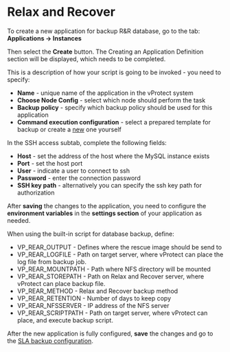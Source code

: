 # Relax and Recover

To create a new application for backup R&R database, go to the tab: **Applications -&gt; Instances**

Then select the **Create** button. The Creating an Application Definition section will be displayed, which needs to be completed.

This is a description of how your script is going to be invoked - you need to specify:

* **Name**  - unique name of the application in the vProtect system
* **Choose Node Config** - select which node should perform the task
* **Backup policy** - specify which backup policy should be used for this application
* **Command execution configuration** - select a prepared template for backup or create a [new](../../../administration/applications/execution-configurations.md) one yourself

In the SSH access subtab, complete the following fields:

* **Host** - set the address of the host where the MySQL instance exists
* **Port** - set the host port
* **User** - indicate a user to connect to ssh
* **Password** - enter the connection password
* **SSH key path** - alternatively you can specify the ssh key path for authorization

After **saving** the changes to the application, you need to configure the **environment variables** in the **settings section** of your application as needed.

When using the built-in script for database backup, define:

* VP\_REAR\_OUTPUT - Defines where the rescue image should be send to
* VP\_REAR\_LOGFILE - Path on target server, where vProtect can place the log file from backup job.
* VP\_REAR\_MOUNTPATH - Path where NFS directory will be mounted
* VP\_REAR\_STOREPATH - Path on Relax and Recover server, where vProtect can place backup file.
* VP\_REAR\_METHOD - Relax and Recover backup method
* VP\_REAR\_RETENTION - Number of days to keep copy
* VP\_REAR\_NFSSERVER - IP address of the NFS server
* VP\_REAR\_SCRIPTPATH - Path on target server, where vProtect can place, and execute backup script.

After the new application is fully configured, **save** the changes and go to the [SLA backup configuration](../../../administration/applications/backup-slas.md).

